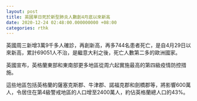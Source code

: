 ```yaml
---
layout: post
title: 英國單日死於新型肺炎人數創4月底以來新高
date: 2020-12-24 02:48:00.000000000 +08:00
categories: rthk
---
```


英國周三新增3萬9千多人確診，再創新高，再多744名患者死亡，是自4月29日以來新高，累計69051人不治，是繼意大利之後，死亡人數第二多的歐洲國家。

英國宣布，英格蘭東部和東南部更多地區從周六起實施最高的第四級疫情防控措施。

這些地區包括英格蘭的薩塞克斯郡、牛津郡、諾福克郡和劍橋郡等，將影響600萬人，令居住在第4級警戒地區的人口增至2400萬人，約佔英格蘭總人口的43%。
